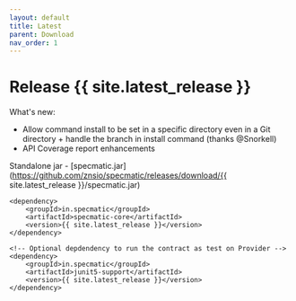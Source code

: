 ```yaml
---
layout: default
title: Latest
parent: Download
nav_order: 1
---
```


Release {{ site.latest_release }}
=================================

What's new:
* Allow command install to be set in a specific directory even in a Git directory + handle the branch in install command (thanks @Snorkell)
* API Coverage report enhancements

Standalone jar - [specmatic.jar](https://github.com/znsio/specmatic/releases/download/{{ site.latest_release }}/specmatic.jar)

```
<dependency>
    <groupId>in.specmatic</groupId>
    <artifactId>specmatic-core</artifactId>
    <version>{{ site.latest_release }}</version>
</dependency>

<!-- Optional depdendency to run the contract as test on Provider -->
<dependency>
    <groupId>in.specmatic</groupId>
    <artifactId>junit5-support</artifactId>
    <version>{{ site.latest_release }}</version>
</dependency>
```

